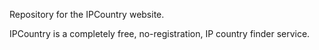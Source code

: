 Repository for the IPCountry website.

IPCountry is a completely free, no-registration, IP country finder service. 
